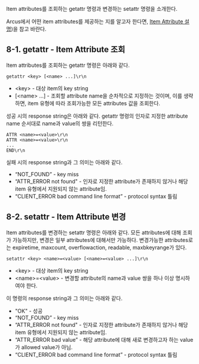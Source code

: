 Item attributes를 조회하는 getattr 명령과 변경하는 setattr 명령을 소개한다.

Arcus에서 어떤 item attributes를 제공하는 지를 알고자 한다면,
[Item Attribute 설명](./Chapter-1.-ARCUS-Basic-Concept.md#1-3-item-attributes))을 참고 바란다.


## 8-1. getattr - Item Attribute 조회

Item attributes를 조회하는 getattr 명령은 아래와 같다.

```
getattr <key> [<name> ...]\r\n
```

- <key\> - 대상 item의 key string
- [<name\> ...] - 조회할 attribute name을 순차적으로 지정하는 것이며,
  이를 생략하면, item 유형에 따라 조회가능한 모든 attributes 값을 조회한다.

성공 시의 response string은 아래와 같다.
getattr 명령의 인자로 지정한 attribute name 순서대로 name과 value의 쌍을 리턴한다.

```
ATTR <name>=<value>\r\n
ATTR <name>=<value>\r\n
...
END\r\n
```

실패 시의 response string과 그 의미는 아래와 같다.

- “NOT_FOUND” - key miss
- “ATTR_ERROR not found" - 인자로 지정한 attribute가 존재하지 않거나 해당 item 유형에서 지원되지 않는 attribute임.
- “CLIENT_ERROR bad command line format” - protocol syntax 틀림


## 8-2. setattr - Item Attribute 변경

Item attributes를 변경하는 setattr 명령은 아래와 같다.
모든 attributes에 대해 조회가 가능하지만, 변경은 일부 attributes에 대해서만 가능하다.
변경가능한 attributes로는 expiretime, maxcount, overflowaction, readable, maxbkeyrange가 있다.

```
setattr <key> <name>=<value> [<name>=<value> ...]\r\n
```

- <key\> - 대상 item의 key string
- <name\>=<value\> - 변경할 attribute의 name과 value 쌍을 하나 이상 명시하여야 한다.

이 명령의 response string과 그 의미는 아래와 같다.

- "OK" - 성공
- “NOT_FOUND” - key miss
- “ATTR_ERROR not found" - 인자로 지정한 attribute가 존재하지 않거나 해당 item 유형에서 지원되지 않는 attribute임.
- “ATTR_ERROR bad value” - 해당 attribute에 대해 새로 변경하고자 하는 value가 allowed value가 아님.
- “CLIENT_ERROR bad command line format” - protocol syntax 틀림

